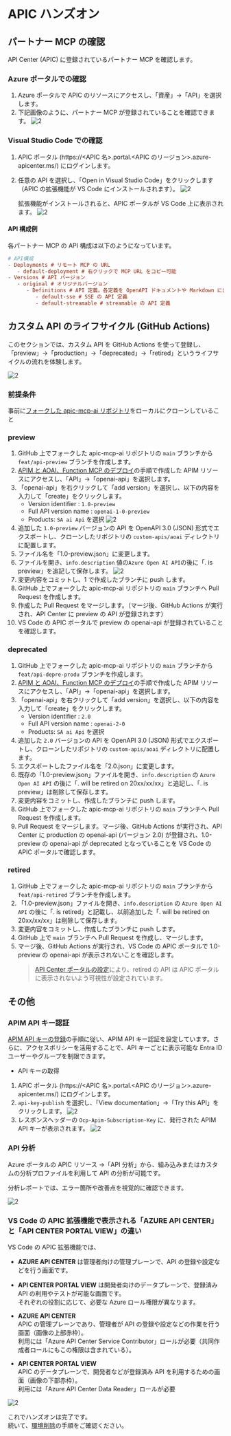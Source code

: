# APIC ハンズオン

## パートナー MCP の確認

API Center (APIC) に登録されているパートナー MCP を確認します。

### Azure ポータルでの確認

1. Azure ポータルで APIC のリソースにアクセスし、「資産」→「API」を選択します。
2. 下記画像のように、パートナー MCP が登録されていることを確認できます。
   ![2](assets/2.png)

### Visual Studio Code での確認

1. APIC ポータル (https://<APIC 名>.portal.<APIC のリージョン>.azure-apicenter.ms/) にログインします。
2. 任意の API を選択し、「Open in Visual Studio Code」をクリックします（APIC の拡張機能が VS Code にインストールされます）。
   ![2](assets/3.png)

   拡張機能がインストールされると、APIC ポータルが VS Code 上に表示されます。
   ![2](assets/4.png)

#### API 構成例

各パートナー MCP の API 構成は以下のようになっています。

```ini
# API構成
- Deployments # リモート MCP の URL
   - default-deployment # 右クリックで MCP URL をコピー可能
- Versions # API バージョン
   - original # オリジナルバージョン
      - Definitions # API 定義。各定義を OpenAPI ドキュメントや Markdown に出力可能
         - default-sse # SSE の API 定義
         - default-streamable # streamable の API 定義
```

## カスタム API のライフサイクル (GitHub Actions)

このセクションでは、カスタム API を GitHub Actions を使って登録し、  
「preview」→「production」→「deprecated」→「retired」というライフサイクルの流れを体験します。

![2](assets/5.png)

### 前提条件

事前に[フォークした apic-mcp-ai リポジトリ](./README.md#前提条件)をローカルにクローンしていること

### preview

1. GitHub 上でフォークした apic-mcp-ai リポジトリの `main` ブランチから `feat/api-preview` ブランチを作成します。
2. [APIM と AOAI、Function MCP のデプロイ](./README.md#apim-と-aoaifunction-mcp-のデプロイ)の手順で作成した APIM リソースにアクセスし、「API」→「openai-api」を選択します。
3. 「openai-api」を右クリックして「add version」を選択し、以下の内容を入力して「create」をクリックします。
   - Version identifier : `1.0-preview`
   - Full API version name : `openai-1-0-preview`
   - Products: `SA ai Api` を選択
     ![2](assets/6.png)
4. 追加した `1.0-preview` バージョンの API を OpenAPI 3.0 (JSON) 形式でエクスポートし、クローンしたリポジトリの `custom-apis/aoai` ディレクトリに配置します。
5. ファイル名を「1.0-preview.json」に変更します。
6. ファイルを開き、`info.description` 値の`Azure Open AI API`の後に「. is preview」を追記して保存します。
   ![2](assets/7.png)
7. 変更内容をコミットし、1 で作成したブランチに push します。
8. GitHub 上でフォークした apic-mcp-ai リポジトリの `main` ブランチへ Pull Request を作成します。
9. 作成した Pull Request をマージします。（マージ後、GitHub Actions が実行され、API Center に preview の API が登録されます）
10. VS Code の APIC ポータルで preview の openai-api が登録されていることを確認します。

### deprecated

1. GitHub 上でフォークした apic-mcp-ai リポジトリの `main` ブランチから `feat/api-depre-produ` ブランチを作成します。
2. [APIM と AOAI、Function MCP のデプロイ](./README.md#apim-と-aoaifunction-mcp-のデプロイ)の手順で作成した APIM リソースにアクセスし、「API」→「openai-api」を選択します。
3. 「openai-api」を右クリックして「add version」を選択し、以下の内容を入力して「create」をクリックします。
   - Version identifier : `2.0`
   - Full API version name : `openai-2-0`
   - Products: `SA ai Api` を選択
4. 追加した `2.0` バージョンの API を OpenAPI 3.0 (JSON) 形式でエクスポートし、クローンしたリポジトリの `custom-apis/aoai` ディレクトリに配置します。
5. エクスポートしたファイル名を「2.0.json」に変更します。
6. 既存の「1.0-preview.json」ファイルを開き、`info.description` の `Azure Open AI API` の後に「. will be retired on 20xx/xx/xx」と追記し、「. is preview」は削除して保存します。
7. 変更内容をコミットし、作成したブランチに push します。
8. GitHub 上でフォークした apic-mcp-ai リポジトリの `main` ブランチへ Pull Request を作成します。
9. Pull Request をマージします。マージ後、GitHub Actions が実行され、API Center に production の openai-api (バージョン 2.0) が登録され、1.0-preview の openai-api が deprecated となっていることを VS Code の APIC ポータルで確認します。

### retired

1. GitHub 上でフォークした apic-mcp-ai リポジトリの `main` ブランチから `feat/api-retired` ブランチを作成します。
2. 「1.0-preview.json」ファイルを開き、`info.description` の `Azure Open AI API` の後に「. is retired」と記載し、以前追加した「. will be retired on 20xx/xx/xx」は削除して保存します。
3. 変更内容をコミットし、作成したブランチに push します。
4. GitHub 上で `main` ブランチへ Pull Request を作成し、マージします。
5. マージ後、GitHub Actions が実行され、VS Code の APIC ポータルで 1.0-preview の openai-api が表示されないことを確認します。
   > [API Center ポータルの設定](./README.md#api-center-ポータルの設定)により、retired の API は APIC ポータルに表示されないよう可視性が設定されています。

## その他

### APIM API キー認証

[APIM API キーの登録](./README.md#apic-への-apim-api-キーの登録)の手順に従い、APIM API キー認証を設定しています。さらに、アクセスポリシーを活用することで、API キーごとに表示可能な Entra ID ユーザーやグループを制限できます。

- API キーの取得

1. APIC ポータル (https://<APIC 名>.portal.<APIC のリージョン>.azure-apicenter.ms/) にログインします。
2. `api-key-publish` を選択し、「View documentation」→「Try this API」をクリックします。
   ![2](assets/9.png)
3. レスポンスヘッダーの `Ocp-Apim-Subscription-Key` に、発行された APIM API キーが表示されます。
   ![2](assets/10.png)

### API 分析

Azure ポータルの APIC リソース →「API 分析」から、組み込みまたはカスタムの分析プロファイルを利用して API の分析が可能です。

分析レポートでは、エラー箇所や改善点を視覚的に確認できます。

![2](assets/11.png)

### VS Code の APIC 拡張機能で表示される「AZURE API CENTER」と「API CENTER PORTAL VIEW」の違い

VS Code の APIC 拡張機能では、

- **AZURE API CENTER** は管理者向けの管理プレーンで、API の登録や設定などを行う画面です。
- **API CENTER PORTAL VIEW** は開発者向けのデータプレーンで、登録済み API の利用やテストが可能な画面です。  
  それぞれの役割に応じて、必要な Azure ロール権限が異なります。

- **AZURE API CENTER**  
   APIC の管理プレーンであり、管理者が API の登録や設定などの作業を行う画面（画像の上部赤枠）。  
   利用には「Azure API Center Service Contributor」ロールが必要（共同作成者ロールにもこの権限は含まれている）。

- **API CENTER PORTAL VIEW**  
   APIC のデータプレーンで、開発者などが登録済み API を利用するための画面（画像の下部赤枠）。  
   利用には「Azure API Center Data Reader」ロールが必要

![2](assets/8.png)

これでハンズオンは完了です。<br>
続いて、[環境削除](./README.md#環境削除)の手順をご確認ください。

